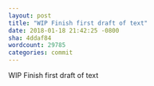 ```yaml
---
layout: post
title: "WIP Finish first draft of text"
date: 2018-01-18 21:42:25 -0800
sha: 4ddaf84
wordcount: 29785
categories: commit
---
```

WIP Finish first draft of text
